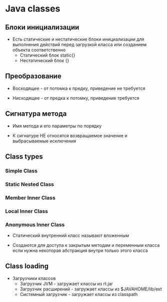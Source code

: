 # Java classes

## Блоки инициализации

+ Есть статические и нестатические блоки инициализации для
    выполнения действий перед загрузкой класса или созданием
    объекта соответственно
    + Статический блок static{}
    + Нестатический блок {}

## Преобразование

+ Восходящее - от потомка к предку, приведение не требуется

+ Нисходящее - от предка к потомку, приведение требуется

## Сигнатура метода

+ Имя метода и его параметры по порядку

+ К сигнатуре НЕ относятся возвращаемое значение и выбрасываемые исключения

## Class types

### Simple Class
### Static Nested Class
### Member Inner Class
### Local Inner Class
### Anonymous Inner Class
+ Статический внутренний класс называют вложенным

+ Создаются для доступа к закрытым методам и переменным класса
    если нужна некоторая абстракция внутри только этого класса

## Class loading

+ Загрузчики классов
    + Загрузчик JVM - загружает классы из rt.jar
    + Загрузчик расширений - загружает классы из $JAVAHOME/lib/ext
    + Системный загрузчик - загружает классы из classpath


